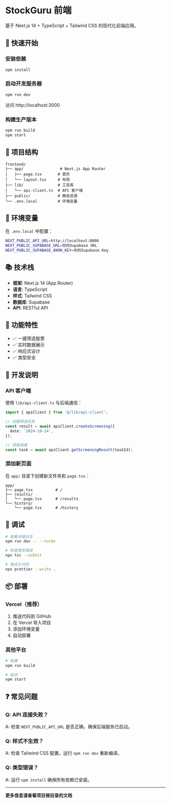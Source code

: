 # StockGuru 前端

基于 Next.js 14 + TypeScript + Tailwind CSS 的现代化前端应用。

## 🚀 快速开始

### 安装依赖
```bash
npm install
```

### 启动开发服务器
```bash
npm run dev
```

访问 http://localhost:3000

### 构建生产版本
```bash
npm run build
npm start
```

## 📁 项目结构

```
frontend/
├── app/                # Next.js App Router
│   ├── page.tsx       # 首页
│   └── layout.tsx     # 布局
├── lib/               # 工具库
│   └── api-client.ts  # API 客户端
├── public/            # 静态资源
└── .env.local         # 环境变量
```

## 🔧 环境变量

在 `.env.local` 中配置：

```bash
NEXT_PUBLIC_API_URL=http://localhost:8000
NEXT_PUBLIC_SUPABASE_URL=你的Supabase URL
NEXT_PUBLIC_SUPABASE_ANON_KEY=你的Supabase Key
```

## 📚 技术栈

- **框架**: Next.js 14 (App Router)
- **语言**: TypeScript
- **样式**: Tailwind CSS
- **数据库**: Supabase
- **API**: RESTful API

## 🎯 功能特性

- ✅ 一键筛选股票
- ✅ 实时数据展示
- ✅ 响应式设计
- ✅ 类型安全

## 📝 开发说明

### API 客户端

使用 `lib/api-client.ts` 与后端通信：

```typescript
import { apiClient } from '@/lib/api-client';

// 创建筛选任务
const result = await apiClient.createScreening({
  date: '2024-10-14',
});

// 获取结果
const task = await apiClient.getScreeningResult(taskId);
```

### 添加新页面

在 `app/` 目录下创建新文件夹和 `page.tsx`：

```
app/
├── page.tsx          # /
├── results/
│   └── page.tsx      # /results
└── history/
    └── page.tsx      # /history
```

## 🐛 调试

```bash
# 查看详细日志
npm run dev -- --turbo

# 检查类型错误
npx tsc --noEmit

# 格式化代码
npx prettier --write .
```

## 📦 部署

### Vercel（推荐）

1. 推送代码到 GitHub
2. 在 Vercel 导入项目
3. 添加环境变量
4. 自动部署

### 其他平台

```bash
# 构建
npm run build

# 启动
npm start
```

## ❓ 常见问题

### Q: API 连接失败？
A: 检查 `NEXT_PUBLIC_API_URL` 是否正确，确保后端服务已启动。

### Q: 样式不生效？
A: 检查 Tailwind CSS 配置，运行 `npm run dev` 重新编译。

### Q: 类型错误？
A: 运行 `npm install` 确保所有依赖已安装。

---

**更多信息请查看项目根目录的文档**
